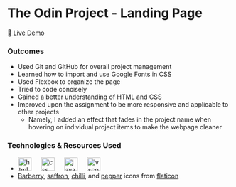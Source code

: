 # The Odin Project - Landing Page

[🔗 Live Demo](https://ca-stella.github.io/odin-landing_page/)

### Outcomes
- Used Git and GitHub for overall project management
- Learned how to import and use Google Fonts in CSS
- Used Flexbox to organize the page 
- Tried to code concisely 
- Gained a better understanding of HTML and CSS 
- Improved upon the assignment to be more responsive and applicable to other projects
	- Namely, I added an effect that fades in the project name when hovering on individual project items to make the webpage cleaner

### Technologies & Resources Used
- <img src="https://cdn.jsdelivr.net/gh/devicons/devicon/icons/html5/html5-original.svg" alt="html" width="30" height="30"/> &emsp; <img src="https://cdn.jsdelivr.net/gh/devicons/devicon/icons/css3/css3-original.svg" alt="css" width="30" height="30"/> &emsp; <img src="https://cdn.jsdelivr.net/gh/devicons/devicon/icons/javascript/javascript-original.svg" alt="javascript" width="30" height="30"/> &emsp; <img src="https://cdn.jsdelivr.net/gh/devicons/devicon/icons/vscode/vscode-original.svg" alt="vscode" width="30" height="30"/> <br>
- <a href="https://www.flaticon.com/free-icon/barberry_4788086">Barberry</a>, <a href="https://www.flaticon.com/free-icon/saffron_4788196">saffron</a>, <a href="https://www.flaticon.com/free-icon/chilli_4788102">chilli</a>, and <a href="https://www.flaticon.com/free-icon/pepper_4788077">pepper</a> icons from <a href="https://www.flaticon.com">flaticon</a>